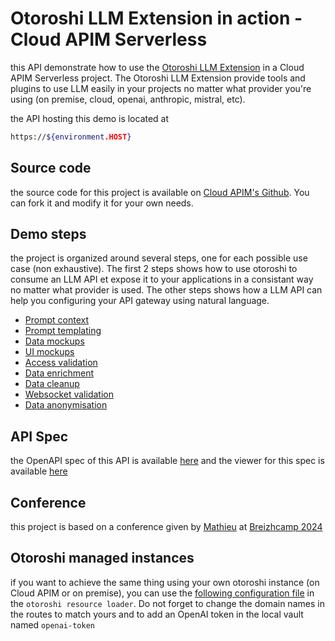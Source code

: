 # Otoroshi LLM Extension in action - Cloud APIM Serverless

this API demonstrate how to use the [Otoroshi LLM Extension](https://github.com/cloud-apim/otoroshi-llm-extension) in a Cloud APIM Serverless project. The Otoroshi LLM Extension provide tools and plugins to use LLM easily in your projects no matter what provider you're using (on premise, cloud, openai, anthropic, mistral, etc). 

the API hosting this demo is located at

```sh
https://${environment.HOST}
```

## Source code

the source code for this project is available on [Cloud APIM's Github](https://github.com/cloud-apim/otoroshi-llm-extension-serverless). You can fork it and modify it for your own needs.

## Demo steps

the project is organized around several steps, one for each possible use case (non exhaustive). The first 2 steps shows how to use otoroshi to consume an LLM API et expose it to your applications in a consistant way no matter what provider is used. The other steps shows how a LLM API can help you configuring your API gateway using natural language.

- [Prompt context](/docs/demo-1-prompt-context.html)
- [Prompt templating](/docs/demo-2-prompt-templating.html)
- [Data mockups](/docs/demo-3-mock.html)
- [UI mockups](/docs/demo-4-ui-mock.html)               
- [Access validation](/docs/demo-5-access-validation.html)                            
- [Data enrichment](/docs/demo-6-data-enrichment.html)                             
- [Data cleanup](/docs/demo-7-data-cleanup.html)                           
- [Websocket validation](/docs/demo-8-websocket-messages-validation.html)                       
- [Data anonymisation](/docs/demo-9-gdpr.html)

## API Spec

the OpenAPI spec of this API is available [here](/docs/openapi.json) and the viewer for this spec is available [here](/docs/api-ref)

## Conference

this project is based on a conference given by [Mathieu](https://github.com/mathieuancelin) at [Breizhcamp 2024](https://www.breizhcamp.org/)

## Otoroshi managed instances

if you want to achieve the same thing using your own otoroshi instance (on Cloud APIM or on premise), you can use the [following configuration file](/docs/otoroshi-managed.yaml) in the `otoroshi resource loader`. Do not forget to change the domain names in the routes to match yours and to add an OpenAI token in the local vault named `openai-token`